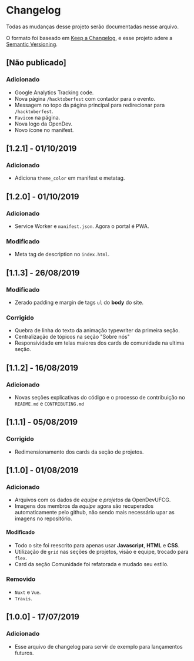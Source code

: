 # Changelog
Todas as mudanças desse projeto serão documentadas nesse arquivo.

O formato foi baseado em [Keep a Changelog](https://keepachangelog.com/pt-BR/1.0.0/),
e esse projeto adere a [Semantic Versioning](https://semver.org/lang/pt-BR/spec/v2.0.0.html).

## [Não publicado]
### Adicionado
- Google Analytics Tracking code.
- Nova página `/hacktoberfest` com contador para o evento.
- Messagem no topo da página principal para redirecionar para `/hacktoberfest`.
- `Favicon` na página.
- Nova logo da OpenDev.
- Novo ícone no manifest. 

## [1.2.1] - 01/10/2019
### Adicionado
- Adiciona `theme_color` em manifest e metatag.

## [1.2.0] - 01/10/2019
### Adicionado
- Service Worker e `manifest.json`. Agora o portal é PWA.

### Modificado
- Meta tag de description no `index.html`.

## [1.1.3] - 26/08/2019
### Modificado
- Zerado padding e margin de tags `ul` do **body** do site.

### Corrigido
- Quebra de linha do texto da animação typewriter da primeira seção.
- Centralização de tópicos na seção "Sobre nós"
- Responsividade em telas maiores dos cards de comunidade na ultima seção.

## [1.1.2] - 16/08/2019

### Adicionado

- Novas seções explicativas do código e o processo de contribuição no `README.md` e `CONTRIBUTING.md`

## [1.1.1] - 05/08/2019

### Corrigido

- Redimensionamento dos cards da seção de projetos.

## [1.1.0] - 01/08/2019

### Adicionado

- Arquivos com os dados de *equipe* e *projetos* da OpenDevUFCG.
- Imagens dos membros da *equipe* agora são recuperados automaticamente pelo github, não sendo mais necessário upar as imagens no repositório.

#### Modificado

- Todo o site foi reescrito para apenas usar **Javascript**, **HTML** e **CSS**.
- Utilização de `grid` nas seções de projetos, visão e equipe, trocado para `flex`.
- Card da seção Comunidade foi refatorada e mudado seu estilo.

### Removido

- `Nuxt` e `Vue`.
- `Travis`.

## [1.0.0] - 17/07/2019

### Adicionado

- Esse arquivo de changelog para servir de exemplo para lançamentos futuros.
